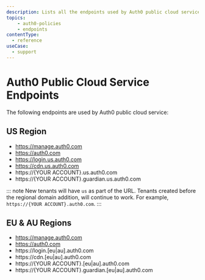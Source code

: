 ```yaml
---
description: Lists all the endpoints used by Auth0 public cloud service.
topics:
    - auth0-policies
    - endpoints
contentType:
  - reference
useCase:
  - support
---
```


# Auth0 Public Cloud Service Endpoints

The following endpoints are used by Auth0 public cloud service:

## US Region

* https://manage.auth0.com
* https://auth0.com
* https://login.us.auth0.com
* https://cdn.us.auth0.com
* https://{YOUR ACCOUNT}.us.auth0.com
* https://{YOUR ACCOUNT}.guardian.us.auth0.com 

::: note
New tenants will have `us` as part of the URL. Tenants created before the regional domain addition, will continue to work. For example, `https://{YOUR ACCOUNT}.auth0.com`.
:::

## EU & AU Regions

* https://manage.auth0.com
* https://auth0.com
* https://login.[eu|au].auth0.com
* https://cdn.[eu|au].auth0.com
* https://{YOUR ACCOUNT}.[eu|au].auth0.com
* https://{YOUR ACCOUNT}.guardian.[eu|au].auth0.com
